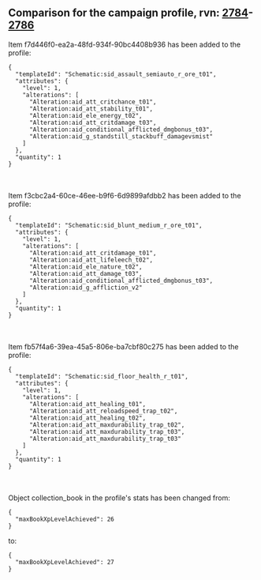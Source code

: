 ## Comparison for the campaign profile, rvn: [2784](https://github.com/PRO100KatYT/FortniteProfileRevisions/tree/main/profiles/campaign/2784%20campaign.json)-[2786](https://github.com/PRO100KatYT/FortniteProfileRevisions/tree/main/profiles/campaign/2786%20campaign.json)

Item f7d446f0-ea2a-48fd-934f-90bc4408b936 has been added to the profile:

```
{
  "templateId": "Schematic:sid_assault_semiauto_r_ore_t01",
  "attributes": {
    "level": 1,
    "alterations": [
      "Alteration:aid_att_critchance_t01",
      "Alteration:aid_att_stability_t01",
      "Alteration:aid_ele_energy_t02",
      "Alteration:aid_att_critdamage_t03",
      "Alteration:aid_conditional_afflicted_dmgbonus_t03",
      "Alteration:aid_g_standstill_stackbuff_damagevsmist"
    ]
  },
  "quantity": 1
}
```

<br><br>
Item f3cbc2a4-60ce-46ee-b9f6-6d9899afdbb2 has been added to the profile:

```
{
  "templateId": "Schematic:sid_blunt_medium_r_ore_t01",
  "attributes": {
    "level": 1,
    "alterations": [
      "Alteration:aid_att_critdamage_t01",
      "Alteration:aid_att_lifeleech_t02",
      "Alteration:aid_ele_nature_t02",
      "Alteration:aid_att_damage_t03",
      "Alteration:aid_conditional_afflicted_dmgbonus_t03",
      "Alteration:aid_g_affliction_v2"
    ]
  },
  "quantity": 1
}
```

<br><br>
Item fb57f4a6-39ea-45a5-806e-ba7cbf80c275 has been added to the profile:

```
{
  "templateId": "Schematic:sid_floor_health_r_t01",
  "attributes": {
    "level": 1,
    "alterations": [
      "Alteration:aid_att_healing_t01",
      "Alteration:aid_att_reloadspeed_trap_t02",
      "Alteration:aid_att_healing_t02",
      "Alteration:aid_att_maxdurability_trap_t02",
      "Alteration:aid_att_maxdurability_trap_t03",
      "Alteration:aid_att_maxdurability_trap_t03"
    ]
  },
  "quantity": 1
}
```

<br><br>
Object collection_book in the profile's stats has been changed from:

```
{
  "maxBookXpLevelAchieved": 26
}
```

to:

```
{
  "maxBookXpLevelAchieved": 27
}
```

<br><br>
